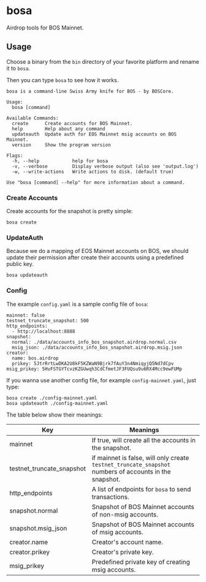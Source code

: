 # bosa
Airdrop tools for BOS Mainnet.

## Usage

Choose a binary from the `bin` directory of your favorite platform and rename it to `bosa`.

Then you can type `bosa` to see how it works.

```
bosa is a command-line Swiss Army knife for BOS - by BOSCore.

Usage:
  bosa [command]

Available Commands:
  create      Create accounts for BOS Mainnet.
  help        Help about any command
  updateauth  Update auth for EOS Mainnet msig accounts on BOS Mainnet.
  version     Show the program version

Flags:
  -h, --help            help for bosa
  -v, --verbose         Display verbose output (also see 'output.log')
  -w, --write-actions   Write actions to disk. (default true)

Use "bosa [command] --help" for more information about a command.
```

### Create Accounts

Create accounts for the snapshot is pretty simple:

```
bosa create
```

### UpdateAuth

Because we do a mapping of EOS Mainnet accounts on BOS, we should update their permission after create their accounts using a predefined public key.

```
bosa updateauth
```

### Config

The example `config.yaml` is a sample config file of `bosa`:

```
mainnet: false
testnet_truncate_snapshot: 500
http_endpoints:
  - http://localhost:8888
snapshot:
  normal: ./data/accounts_info_bos_snapshot.airdrop.normal.csv
  msig_json: ./data/accounts_info_bos_snapshot.airdrop.msig.json
creator:
  name: bos.airdrop
  prikey: 5JtrRrtLwDKA2U8kF5KZWaN9Bjrk7fAuY3n4NmiqyjQ5Nd7dCpv
msig_prikey: 5HvFSTGYTcvzKZGUwqh3CdCfmetJF3FUQsu9u6RX4Mcc9ewFUMp
```

If you wanna use another config file, for example `config-mainnet.yaml`, just type:

```
bosa create ./config-mainnet.yaml
bosa updateauth ./config-mainnet.yaml
```

The table below show their meanings:

| Key                       | Meanings                                                     |
| ------------------------- | ------------------------------------------------------------ |
| mainnet                   | If true, will create all the accounts in the snapshot.       |
| testnet_truncate_snapshot | if mainnet is false, will only create `testnet_truncate_snapshot` numbers of accounts in the snapshot. |
| http_endpoints            | A list of endpoints for `bosa` to send transactions.         |
| snapshot.normal           | Snapshot of BOS Mainnet accounts of non-msig accounts.       |
| snapshot.msig_json        | Snapshot of BOS Mainnet accounts of msig accounts.           |
| creator.name              | Creator's account name.                                      |
| creator.prikey            | Creator's private key.                                       |
| msig_prikey               | Predefined private key of creating msig accounts.            |


